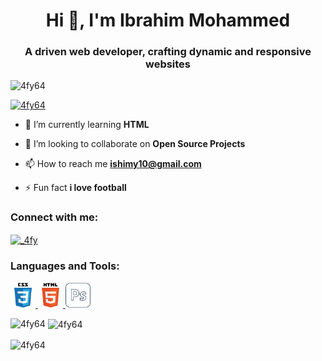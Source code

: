 <h1 align="center">Hi 👋, I'm Ibrahim Mohammed</h1>
<h3 align="center">A driven web developer, crafting dynamic and responsive websites</h3>

<p align="left"> <img src="https://komarev.com/ghpvc/?username=4fy64&label=Profile%20views&color=0e75b6&style=flat" alt="4fy64" /> </p>

<p align="left"> <a href="https://github.com/ryo-ma/github-profile-trophy"><img src="https://github-profile-trophy.vercel.app/?username=4fy64" alt="4fy64" /></a> </p>

- 🌱 I’m currently learning **HTML**

- 👯 I’m looking to collaborate on **Open Source Projects**

- 📫 How to reach me **ishimy10@gmail.com**

- ⚡ Fun fact **i love football**

<h3 align="left">Connect with me:</h3>
<p align="left">
<a href="https://discord.gg/_4fy" target="blank"><img align="center" src="https://raw.githubusercontent.com/rahuldkjain/github-profile-readme-generator/master/src/images/icons/Social/discord.svg" alt="_4fy" height="30" width="40" /></a>
</p>

<h3 align="left">Languages and Tools:</h3>
<p align="left"> <a href="https://www.w3schools.com/css/" target="_blank" rel="noreferrer"> <img src="https://raw.githubusercontent.com/devicons/devicon/master/icons/css3/css3-original-wordmark.svg" alt="css3" width="40" height="40"/> </a> <a href="https://www.w3.org/html/" target="_blank" rel="noreferrer"> <img src="https://raw.githubusercontent.com/devicons/devicon/master/icons/html5/html5-original-wordmark.svg" alt="html5" width="40" height="40"/> </a> <a href="https://www.photoshop.com/en" target="_blank" rel="noreferrer"> <img src="https://raw.githubusercontent.com/devicons/devicon/master/icons/photoshop/photoshop-line.svg" alt="photoshop" width="40" height="40"/> </a> </p>

<p><img align="left" src="https://github-readme-stats.vercel.app/api/top-langs?username=4fy64&show_icons=true&locale=en&layout=compact" alt="4fy64" /></p>

<p>&nbsp;<img align="center" src="https://github-readme-stats.vercel.app/api?username=4fy64&show_icons=true&locale=en" alt="4fy64" /></p>

<p><img align="center" src="https://github-readme-streak-stats.herokuapp.com/?user=4fy64&" alt="4fy64" /></p>
